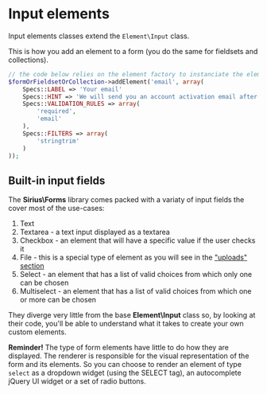 # Input elements

Input elements classes extend the `Element\Input` class.

This is how you add an element to a form (you do the same for fieldsets and collections).

```php
// the code below relies on the element factory to instanciate the element
$formOrFieldsetOrCollection->addElement('email', array(
    Specs::LABEL => 'Your email'
	Specs::HINT => 'We will send you an account activation email after registration',
	Specs::VALIDATION_RULES => array(
		'required',
		'email'
	),
	Specs::FILTERS => array(
		'stringtrim'
	)
));
```

## Built-in input fields

The **Sirius\Forms** library comes packed with a variaty of input fields the cover most of the use-cases:

1. Text
2. Textarea - a text input displayed as a textarea
3. Checkbox - an element that will have a specific value if the user checks it
4. File - this is a special type of element as you will see in the ["uploads" section](Processing_forms/Uploads.md)
5. Select - an element that has a list of valid choices from which only one can be chosen
6. Multiselect - an element that has a list of valid choices from which one or more can be chosen

They diverge very little from the base **Element\Input** class so, by looking at their code, you'll be able to understand what it takes to create your own custom elements.

**Reminder!** The type of form elements have little to do how they are displayed. The renderer is responsible for the visual representation of the form and its elements. So you can choose to render an element of type `select` as a dropdown widget (using the SELECT tag), an autocomplete jQuery UI widget or a set of radio buttons.
